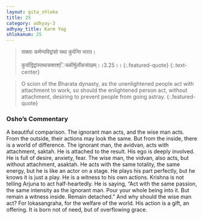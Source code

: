 ```yaml
---
layout: gita_shloka
title: 25
category: adhyay-3
adhyay_title: Karm Yog
shlokanum: 25
---
```


> सक्ताः कर्मण्यविद्वांसो यथा कुर्वन्ति भारत।<br><br>कुर्याद्विद्वांस्तथासक्तश्िचकीर्षुर्लोकसंग्रहम्।।3.25।।
{:.featured-quote} 
{:.text-center}

> O scion of the Bharata dynasty, as the unenlightened people act with attachment to work, so should the enlightened person act, without attachment, desiring to prevent people from going astray.
{:.featured-quote}

### Osho’s Commentary
A beautiful comparison. The ignorant man acts, and the wise man acts. From the outside, their actions may look the same. But from the inside, there is a world of difference.
The ignorant man, the avidvan, acts with attachment, saktah. He is attached to the result. His ego is deeply involved. He is full of desire, anxiety, fear.
The wise man, the vidvan, also acts, but without attachment, asaktah. He acts with the same totality, the same energy, but he is like an actor on a stage. He plays his part perfectly, but he knows it is just a play. He is a witness to his own actions.
Krishna is not telling Arjuna to act half-heartedly. He is saying, “Act with the same passion, the same intensity as the ignorant man. Pour your whole being into it. But remain a witness inside. Remain detached.”
And why should the wise man act? For lokasangraha, for the welfare of the world. His action is a gift, an offering. It is born not of need, but of overflowing grace.
